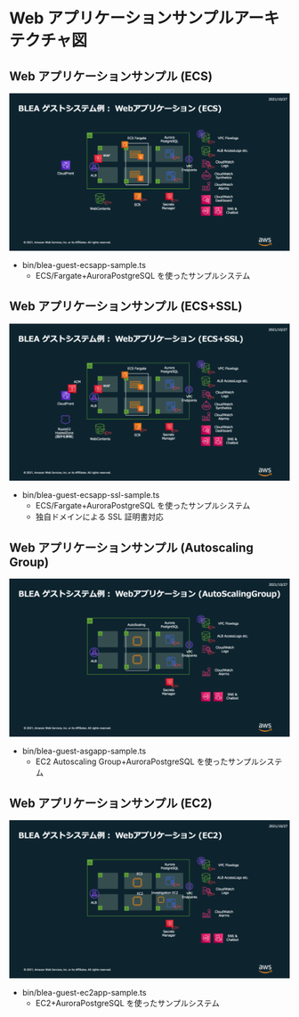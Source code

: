 # Web アプリケーションサンプルアーキテクチャ図

## Web アプリケーションサンプル (ECS)

![ECS](../../doc/images/BLEA-GuestSampleWebECS.png)

- bin/blea-guest-ecsapp-sample.ts
  - ECS/Fargate+AuroraPostgreSQL を使ったサンプルシステム

## Web アプリケーションサンプル (ECS+SSL)

![ECS-and-SSL](../../doc/images/BLEA-GuestSampleWebECSSSL.png)

- bin/blea-guest-ecsapp-ssl-sample.ts
  - ECS/Fargate+AuroraPostgreSQL を使ったサンプルシステム
  - 独自ドメインによる SSL 証明書対応

## Web アプリケーションサンプル (Autoscaling Group)

![ASG](../../doc/images/BLEA-GuestSampleWebASG.png)

- bin/blea-guest-asgapp-sample.ts
  - EC2 Autoscaling Group+AuroraPostgreSQL を使ったサンプルシステム

## Web アプリケーションサンプル (EC2)

![EC2](../../doc/images/BLEA-GuestSampleWebEC2.png)

- bin/blea-guest-ec2app-sample.ts
  - EC2+AuroraPostgreSQL を使ったサンプルシステム
